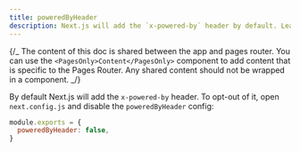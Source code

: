 ```yaml
---
title: poweredByHeader
description: Next.js will add the `x-powered-by` header by default. Learn to opt-out of it here.
---
```


{/_ The content of this doc is shared between the app and pages router. You can use the `<PagesOnly>Content</PagesOnly>` component to add content that is specific to the Pages Router. Any shared content should not be wrapped in a component. _/}

By default Next.js will add the `x-powered-by` header. To opt-out of it, open `next.config.js` and disable the `poweredByHeader` config:

```js filename="next.config.js"
module.exports = {
  poweredByHeader: false,
}
```

